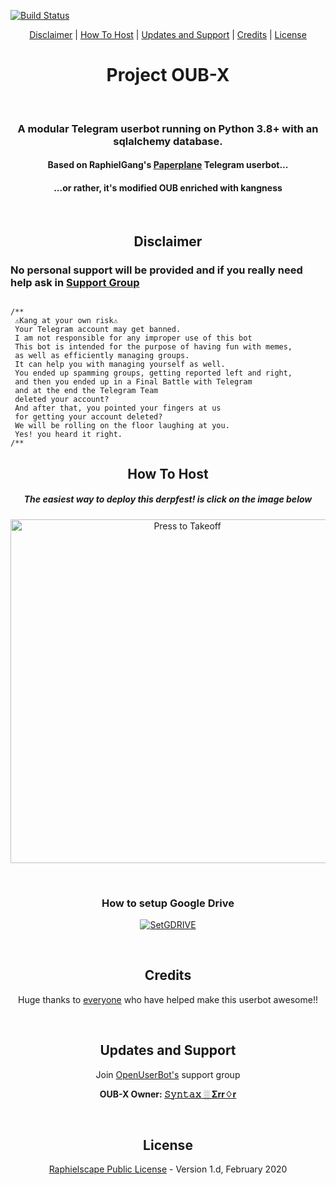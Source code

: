 [![Build Status](https://travis-ci.com/code-rgb/OUB-X.svg?branch=sql-extended)](https://travis-ci.com/code-rgb/OUB-X)
<p align="center"><a href="#disclaimer">Disclaimer</a> | <a href="#how-to-host">How To Host</a> | <a href="#updates-and-support">Updates and Support</a> | <a href="#credits">Credits</a> | <a href="#license">License</a></p>
<h1></h1>
<h1 align="center"> Project OUB-X</h1><p align="center">&nbsp;</p>
<h3 align="center">A modular Telegram userbot running on Python 3.8+ with an sqlalchemy database.</h3>
<h4 align="center">Based on RaphielGang's <a href="https://github.com/RaphielGang/Telegram-UserBot">Paperplane</a> Telegram userbot...</h4>
<h4 align="center">...or rather, it's modified OUB enriched with kangness</h4>
<p align="center">&nbsp;</p>



<h2 align="center"> Disclaimer</h2>

### No personal support will be provided and if you really need help ask in <a href="#updates-and-support">Support Group</a></h2>

                
   ```

/**
    ⚠️Kang at your own risk⚠️          
    Your Telegram account may get banned.
    I am not responsible for any improper use of this bot
    This bot is intended for the purpose of having fun with memes,
    as well as efficiently managing groups.
    It can help you with managing yourself as well.
    You ended up spamming groups, getting reported left and right,
    and then you ended up in a Final Battle with Telegram
    and at the end the Telegram Team
    deleted your account?
    And after that, you pointed your fingers at us
    for getting your account deleted?
    We will be rolling on the floor laughing at you.
    Yes! you heard it right.
/**
```




<h2 align="center">How To Host</h2>
<h5 align="center">The easiest way to deploy this derpfest! is click on the image below</h5>
<p align="center"><a href="https://heroku.com/deploy?template=https://github.com/code-rgb/OUB-X/tree/sql-extended"><img src="https://telegra.ph/file/f2190842045b90dd671b4.png" alt="Press to Takeoff" width="550px"></a>
</p>
<p align="center">&nbsp;</p>



<b><h3 align="center">How to setup Google Drive</h3></b>

<p align="center">
  <a href="https://telegra.ph/How-To-Setup-Google-Drive-04-03"><img src="https://telegra.ph/file/fde15d05e4bde3448b01a.png" alt="SetGDRIVE"></a>

</p>


<p align="center">&nbsp;</p>
<h2 align="center">Credits</h2>
<p align="center">Huge thanks to <a href="https://github.com/code-rgb/OUB-X/graphs/contributors">everyone</a> who have helped make this userbot awesome!!</p>
<p align="center">&nbsp;</p>
<h2 align="center">Updates and Support</h2>
<p align="center">Join <a href="https://t.me/PPE_Support">OpenUserBot's</a> support group</p>
<p align="center"><b>OUB-X Owner: <a href="https://t.me/deleteduser420">𝚂𝚢𝚗𝚝𝚊𝚡 ░ Σrr♢r</b></a></p>
<p align="center">&nbsp;</p>
<h2 align="center">License</h2>
<p align="center"><a href="https://github.com/code-rgb/OUB-X/blob/sql-extended/LICENSE">Raphielscape Public License</a> - Version 1.d, February 2020</p>
<p align="center">&nbsp;</p>

